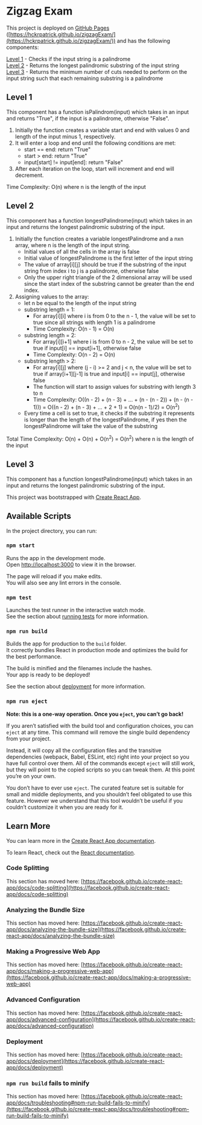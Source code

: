 # Zigzag Exam

This project is deployed on [GitHub Pages](https://hckrpatrick.github.io/zigzagExam/) ([https://hckrpatrick.github.io/zigzagExam/](https://hckrpatrick.github.io/zigzagExam/)) and has the following components:

[Level 1](#level-1) - Checks if the input string is a palindrome\
[Level 2](#level-2) - Returns the longest palindromic substring of the input string\
[Level 3](#level-3) - Returns the minimum number of cuts needed to perform on the input string such
that each remaining substring is a palindrome

## Level 1
This component has a function isPalindrom(input) which takes in an input and returns "True", if the input is a palindrome, otherwise "False".

1. Initially the function creates a variable start and end with values 0 and length of the input minus 1, respectively.
2. It will enter a loop and end until the following conditions are met:
      - start == end: return "True"
      - start > end: return "True"
      - input[start] != input[end]: return "False"
3. After each iteration on the loop, start will increment and end will decrement.

Time Complexity: O(n) where n is the length of the input

## Level 2
This component has a function longestPalindrome(input) which takes in an input and returns the longest palindromic substring of the input.

1. Initially the function creates a variable longestPalindrome and a nxn array, where n is the length of the input string.
      - Initial values of all the cells in the array is false
      - Initial value of longestPalindrome is the first letter of the input string
      - The value of array[i][j] should be true if the substring of the input string from index i to j is a palindrome, otherwise false
      - Only the upper right triangle of the 2 dimensional array will be used since the start index of the substring cannot be greater than the end index.
2. Assigning values to the array:
      - let n be equal to the length of the input string
      - substring length = 1:
           - For array[i][i] where i is from 0 to the n - 1, the value will be set to true since all strings with length 1 is a palindrome
           - Time Complexity: O(n - 1) = O(n)
      - substring length = 2:
           - For array[i][i+1] where i is from 0 to n - 2, the value will be set to true if input[i] == input[i+1], otherwise false
           - Time Complexity: O(n - 2) = O(n)
      - substring length > 2:
           - For array[i][j] where (j - i) >= 2 and j < n, the value will be set to true if array[i+1][j-1] is true and input[i] == input[j], otherwise false
           - The function will start to assign values for substring with length 3 to n
           - Time Complexity: O((n - 2) + (n - 3) + ... + (n - (n - 2)) + (n - (n - 1))) = O((n - 2) + (n - 3) + ... + 2 + 1) = O(n(n - 1)/2) = O(n<sup>2</sup>)
      - Every time a cell is set to true, it checks if the substring it represents is longer than the length of the longestPalindrome, if yes then the longestPalindrome will take the value of the substring

Total Time Complexity: O(n) + O(n) + O(n<sup>2</sup>) = O(n<sup>2</sup>) where n is the length of the input
         

## Level 3
This component has a function longestPalindrome(input) which takes in an input and returns the longest palindromic substring of the input.

This project was bootstrapped with [Create React App](https://github.com/facebook/create-react-app).

## Available Scripts

In the project directory, you can run:

### `npm start`

Runs the app in the development mode.\
Open [http://localhost:3000](http://localhost:3000) to view it in the browser.

The page will reload if you make edits.\
You will also see any lint errors in the console.

### `npm test`

Launches the test runner in the interactive watch mode.\
See the section about [running tests](https://facebook.github.io/create-react-app/docs/running-tests) for more information.

### `npm run build`

Builds the app for production to the `build` folder.\
It correctly bundles React in production mode and optimizes the build for the best performance.

The build is minified and the filenames include the hashes.\
Your app is ready to be deployed!

See the section about [deployment](https://facebook.github.io/create-react-app/docs/deployment) for more information.

### `npm run eject`

**Note: this is a one-way operation. Once you `eject`, you can’t go back!**

If you aren’t satisfied with the build tool and configuration choices, you can `eject` at any time. This command will remove the single build dependency from your project.

Instead, it will copy all the configuration files and the transitive dependencies (webpack, Babel, ESLint, etc) right into your project so you have full control over them. All of the commands except `eject` will still work, but they will point to the copied scripts so you can tweak them. At this point you’re on your own.

You don’t have to ever use `eject`. The curated feature set is suitable for small and middle deployments, and you shouldn’t feel obligated to use this feature. However we understand that this tool wouldn’t be useful if you couldn’t customize it when you are ready for it.

## Learn More

You can learn more in the [Create React App documentation](https://facebook.github.io/create-react-app/docs/getting-started).

To learn React, check out the [React documentation](https://reactjs.org/).

### Code Splitting

This section has moved here: [https://facebook.github.io/create-react-app/docs/code-splitting](https://facebook.github.io/create-react-app/docs/code-splitting)

### Analyzing the Bundle Size

This section has moved here: [https://facebook.github.io/create-react-app/docs/analyzing-the-bundle-size](https://facebook.github.io/create-react-app/docs/analyzing-the-bundle-size)

### Making a Progressive Web App

This section has moved here: [https://facebook.github.io/create-react-app/docs/making-a-progressive-web-app](https://facebook.github.io/create-react-app/docs/making-a-progressive-web-app)

### Advanced Configuration

This section has moved here: [https://facebook.github.io/create-react-app/docs/advanced-configuration](https://facebook.github.io/create-react-app/docs/advanced-configuration)

### Deployment

This section has moved here: [https://facebook.github.io/create-react-app/docs/deployment](https://facebook.github.io/create-react-app/docs/deployment)

### `npm run build` fails to minify

This section has moved here: [https://facebook.github.io/create-react-app/docs/troubleshooting#npm-run-build-fails-to-minify](https://facebook.github.io/create-react-app/docs/troubleshooting#npm-run-build-fails-to-minify)
